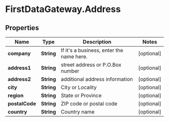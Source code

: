 # FirstDataGateway.Address

## Properties
Name | Type | Description | Notes
------------ | ------------- | ------------- | -------------
**company** | **String** | If it&#39;s a business, enter the name here. | [optional] 
**address1** | **String** | street address or P.O.Box number | [optional] 
**address2** | **String** | additional address information | [optional] 
**city** | **String** | City or Locality | [optional] 
**region** | **String** | State or Province | [optional] 
**postalCode** | **String** | ZIP code or postal code | [optional] 
**country** | **String** | Country name | [optional] 


